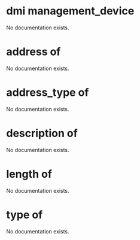 # dmi management_device

No documentation exists.

# address of <dmi management_device>

No documentation exists.

# address_type of <dmi management_device>

No documentation exists.

# description of <dmi management_device>

No documentation exists.

# length of <dmi management_device>

No documentation exists.

# type of <dmi management_device>

No documentation exists.
